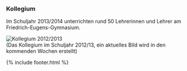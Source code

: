 ---
---

### Kollegium

Im Schuljahr 2013/2014 unterrichten rund 50 Lehrerinnen und Lehrer am Friedrich-Eugens-Gymnasium.

<img class="img-thumbnail" alt="Kollegium 2012/2013" src="{% for img in site.data.img %}{{ img.url }}{% endfor %}" /><br />
(Das Kollegium im Schuljahr 2012/13, ein aktuelles Bild wird in den kommenden Wochen erstellt)

{% include footer.html %}
